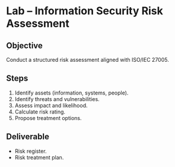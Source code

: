 # Lab – Information Security Risk Assessment

## Objective
Conduct a structured risk assessment aligned with ISO/IEC 27005.

## Steps
1. Identify assets (information, systems, people).
2. Identify threats and vulnerabilities.
3. Assess impact and likelihood.
4. Calculate risk rating.
5. Propose treatment options.

## Deliverable
- Risk register.
- Risk treatment plan.

